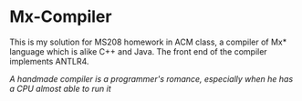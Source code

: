 # Mx-Compiler
This is my solution for MS208 homework in ACM class, a compiler of Mx* language which is alike C++ and Java. The front end of the compiler implements ANTLR4. 

*A handmade compiler is a programmer's romance, especially when he has a CPU almost able to run it*
